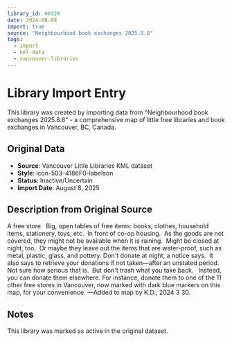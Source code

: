 ```yaml
---
library_id: 00320
date: 2024-08-08
import: true
source: "Neighbourhood book exchanges 2025.8.6"
tags:
  - import
  - kml-data
  - vancouver-libraries
---
```


# Library Import Entry

This library was created by importing data from "Neighbourhood book exchanges 2025.8.6" - a comprehensive map of little free libraries and book exchanges in Vancouver, BC, Canada.

## Original Data

- **Source**: Vancouver Little Libraries KML dataset
- **Style**: icon-503-4186F0-labelson
- **Status**: Inactive/Uncertain
- **Import Date**: August 8, 2025

## Description from Original Source

A free store.  Big, open tables of free items: books, clothes, household items, stationery, toys, etc.  
In front of co-op housing.  
As the goods are not covered, they might not be available when it is raining.  Might be closed at night, too.  Or maybe they leave out the items that are water-proof, such as metal, plastic, glass, and pottery.
Don't donate at night, a notice says.  
It also says to retrieve your donations if not taken—after an unstated period.  
Not sure how serious that is.  
But don't trash what you take back.  
Instead, you can donate them elsewhere.
For instance, donate them to one of the 11 other free stores in Vancouver, now marked with dark blue markers on this map, for your convenience.
—Added to map by K.D., 2024 3 30.



## Notes

This library was marked as active in the original dataset.
